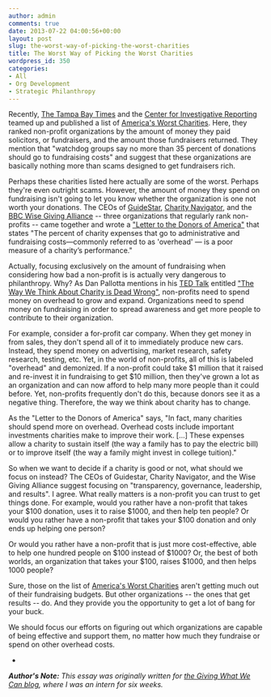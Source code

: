 ```yaml
---
author: admin
comments: true
date: 2013-07-22 04:00:56+00:00
layout: post
slug: the-worst-way-of-picking-the-worst-charities
title: The Worst Way of Picking the Worst Charities
wordpress_id: 350
categories:
- All
- Org Development
- Strategic Philanthropy
---
```


Recently, [The Tampa Bay Times](http://www.tampabay.com/) and the [Center for Investigative Reporting](http://cironline.org/) teamed up and published a list of [America's Worst Charities](http://www.tampabay.com/americas-worst-charities/).  Here, they ranked non-profit organizations by the amount of money they paid solicitors, or fundraisers, and the amount those fundraisers returned.  They mention that "watchdog groups say no more than 35 percent of donations should go to fundraising costs" and suggest that these organizations are basically nothing more than scams designed to get fundraisers rich.

Perhaps these charities listed here actually are some of the worst.  Perhaps they're even outright scams.  However, the amount of money they spend on fundraising isn't going to let you know whether the organization is one not worth your donations.  The CEOs of [GuideStar](http://www.guidestar.org/), [Charity Navigator](http://www.charitynavigator.org/), and the [BBC Wise Giving Alliance](http://www.bbb.org/us/charity/) -- three organizations that regularly rank non-profits -- came together and wrote a ["Letter to the Donors of America"](http://overheadmyth.com/letter-to-the-donors-of-america/) that states "The percent of charity expenses that go to administrative and fundraising costs—commonly referred to as 'overhead' — is a poor measure of a charity’s performance."<!-- more -->

Actually, focusing exclusively on the amount of fundraising when considering how bad a non-profit is is actually very dangerous to philanthropy.  Why?  As Dan Pallotta mentions in his [TED Talk](http://www.youtube.com/watch?v=bfAzi6D5FpM) entitled ["The Way We Think About Charity is Dead Wrong"](http://www.youtube.com/watch?v=bfAzi6D5FpM), non-profits need to spend money on overhead to grow and expand.  Organizations need to spend money on fundraising in order to spread awareness and get more people to contribute to their organization.

For example, consider a for-profit car company.  When they get money in from sales, they don't spend all of it to immediately produce new cars.  Instead, they spend money on advertising, market research, safety research, testing, etc.  Yet, in the world of non-profits, all of this is labeled "overhead" and demonized.  If a non-profit could take $1 million that it raised and re-invest it in fundraising to get $10 million, then they've grown a lot as an organization and can now afford to help many more people than it could before.  Yet, non-profits frequently don't do this, because donors see it as a negative thing.  Therefore, the way we think about charity has to change.

As the "Letter to the Donors of America" says, "In fact, many charities should spend more on overhead.  Overhead costs include important investments charities make to improve their work. [...] These expenses allow a charity to sustain itself (the way a family has to pay the electric bill) or to improve itself (the way a family might invest in college tuition)."




So when we want to decide if a charity is good or not, what should we focus on instead?  The CEOs of Guidestar, Charity Navigator, and the Wise Giving Alliance suggest focusing on "transparency, governance, leadership, and results".  I agree.  What really matters is a non-profit you can trust to get things done.  For example, would you rather have a non-profit that takes your $100 donation, uses it to raise $1000, and then help ten people?  Or would you rather have a non-profit that takes your $100 donation and only ends up helping one person?

Or would you rather have a non-profit that is just more cost-effective, able to help one hundred people on $100 instead of $1000?  Or, the best of both worlds, an organization that takes your $100, raises $1000, and then helps 1000 people?



Sure, those on the list of [America's Worst Charities](http://www.tampabay.com/americas-worst-charities/) aren't getting much out of their fundraising budgets.  But other organizations -- the ones that get results -- do.  And they provide you the opportunity to get a lot of bang for your buck.

We should focus our efforts on figuring out which organizations are capable of being effective and support them, no matter how much they fundraise or spend on other overhead costs.

-

_**Author's Note:** This essay was originally written for [the Giving What We Can blog](http://www.givingwhatwecan.org/blog/2013-07-19/the-worst-way-of-picking-the-worst-charities), where I was an intern for six weeks._
